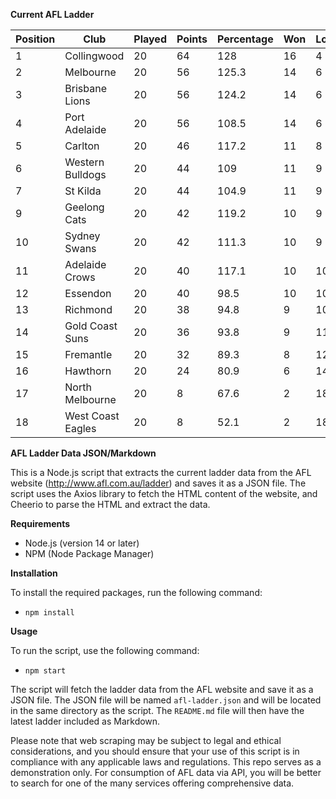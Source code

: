 **Current AFL Ladder**

| Position | Club | Played | Points | Percentage | Won | Lost | Drawn | PF | PA |
| -------- | ---- | ------ | ------ | ---------- | --- | ---- | ----- | -- | -- |
| 1 | Collingwood | 20 | 64 | 128 | 16 | 4 | 0 | 1832 | 1431 |
| 2 | Melbourne | 20 | 56 | 125.3 | 14 | 6 | 0 | 1859 | 1484 |
| 3 | Brisbane Lions | 20 | 56 | 124.2 | 14 | 6 | 0 | 1885 | 1518 |
| 4 | Port Adelaide | 20 | 56 | 108.5 | 14 | 6 | 0 | 1845 | 1700 |
| 5 | Carlton | 20 | 46 | 117.2 | 11 | 8 | 1 | 1698 | 1449 |
| 6 | Western Bulldogs | 20 | 44 | 109 | 11 | 9 | 0 | 1666 | 1528 |
| 7 | St Kilda | 20 | 44 | 104.9 | 11 | 9 | 0 | 1534 | 1463 |
| 9 | Geelong Cats | 20 | 42 | 119.2 | 10 | 9 | 1 | 1853 | 1554 |
| 10 | Sydney Swans | 20 | 42 | 111.3 | 10 | 9 | 1 | 1806 | 1623 |
| 11 | Adelaide Crows | 20 | 40 | 117.1 | 10 | 10 | 0 | 1904 | 1626 |
| 12 | Essendon | 20 | 40 | 98.5 | 10 | 10 | 0 | 1685 | 1710 |
| 13 | Richmond | 20 | 38 | 94.8 | 9 | 10 | 1 | 1635 | 1724 |
| 14 | Gold Coast Suns | 20 | 36 | 93.8 | 9 | 11 | 0 | 1565 | 1669 |
| 15 | Fremantle | 20 | 32 | 89.3 | 8 | 12 | 0 | 1550 | 1735 |
| 16 | Hawthorn | 20 | 24 | 80.9 | 6 | 14 | 0 | 1503 | 1857 |
| 17 | North Melbourne | 20 | 8 | 67.6 | 2 | 18 | 0 | 1376 | 2034 |
| 18 | West Coast Eagles | 20 | 8 | 52.1 | 2 | 18 | 0 | 1215 | 2332 |

**AFL Ladder Data JSON/Markdown**

This is a Node.js script that extracts the current ladder data from the AFL website (http://www.afl.com.au/ladder) and saves it as a JSON file. The script uses the Axios library to fetch the HTML content of the website, and Cheerio to parse the HTML and extract the data.

**Requirements**

- Node.js (version 14 or later)
- NPM (Node Package Manager)

**Installation**

To install the required packages, run the following command:

 - `npm install`

**Usage**

To run the script, use the following command:

 - `npm start`

The script will fetch the ladder data from the AFL website and save it as a JSON file. The JSON file will be named `afl-ladder.json` and will be located in the same directory as the script. The `README.md` file will then have the latest ladder included as Markdown.

Please note that web scraping may be subject to legal and ethical considerations, and you should ensure that your use of this script is in compliance with any applicable laws and regulations. This repo serves as a demonstration only. For consumption of AFL data via API, you will be better to search for one of the many services offering comprehensive data.
